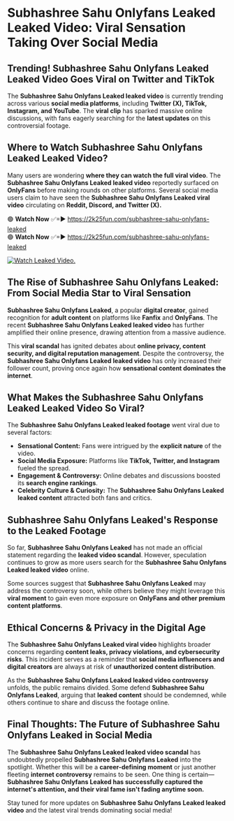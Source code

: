 # Subhashree Sahu Onlyfans Leaked Leaked Video: Viral Sensation Taking Over Social Media

## **Trending! Subhashree Sahu Onlyfans Leaked Leaked Video Goes Viral on Twitter and TikTok**
The **Subhashree Sahu Onlyfans Leaked leaked video** is currently trending across various **social media platforms**, including **Twitter (X), TikTok, Instagram, and YouTube**. The **viral clip** has sparked massive online discussions, with fans eagerly searching for the **latest updates** on this controversial footage.

## **Where to Watch Subhashree Sahu Onlyfans Leaked Leaked Video?**
Many users are wondering **where they can watch the full viral video**. The **Subhashree Sahu Onlyfans Leaked leaked video** reportedly surfaced on **OnlyFans** before making rounds on other platforms. Several social media users claim to have seen the **Subhashree Sahu Onlyfans Leaked viral video** circulating on **Reddit, Discord, and Twitter (X).**

🟢 **Watch Now** ✅=► https://2k25fun.com/subhashree-sahu-onlyfans-leaked  
🟢 **Watch Now** ✅=► https://2k25fun.com/subhashree-sahu-onlyfans-leaked  

[![Watch Leaked Video.](https://miro.medium.com/v2/resize:fit:828/format:webp/1*cilzJN44JGOrTw9NJCrNHA.gif "Watch Leaked Video")](https://2k25fun.com/subhashree-sahu-onlyfans-leaked)

## **The Rise of Subhashree Sahu Onlyfans Leaked: From Social Media Star to Viral Sensation**
**Subhashree Sahu Onlyfans Leaked**, a popular **digital creator**, gained recognition for **adult content** on platforms like **Fanfix** and **OnlyFans**. The recent **Subhashree Sahu Onlyfans Leaked leaked video** has further amplified their online presence, drawing attention from a massive audience.

This **viral scandal** has ignited debates about **online privacy, content security, and digital reputation management**. Despite the controversy, the **Subhashree Sahu Onlyfans Leaked leaked video** has only increased their follower count, proving once again how **sensational content dominates the internet**.

## **What Makes the Subhashree Sahu Onlyfans Leaked Leaked Video So Viral?**
The **Subhashree Sahu Onlyfans Leaked leaked footage** went viral due to several factors:
- **Sensational Content:** Fans were intrigued by the **explicit nature** of the video.
- **Social Media Exposure:** Platforms like **TikTok, Twitter, and Instagram** fueled the spread.
- **Engagement & Controversy:** Online debates and discussions boosted its **search engine rankings**.
- **Celebrity Culture & Curiosity:** The **Subhashree Sahu Onlyfans Leaked leaked content** attracted both fans and critics.

## **Subhashree Sahu Onlyfans Leaked's Response to the Leaked Footage**
So far, **Subhashree Sahu Onlyfans Leaked** has not made an official statement regarding the **leaked video scandal**. However, speculation continues to grow as more users search for the **Subhashree Sahu Onlyfans Leaked leaked video** online.

Some sources suggest that **Subhashree Sahu Onlyfans Leaked** may address the controversy soon, while others believe they might leverage this **viral moment** to gain even more exposure on **OnlyFans and other premium content platforms**.

## **Ethical Concerns & Privacy in the Digital Age**
The **Subhashree Sahu Onlyfans Leaked viral video** highlights broader concerns regarding **content leaks, privacy violations, and cybersecurity risks**. This incident serves as a reminder that **social media influencers and digital creators** are always at risk of **unauthorized content distribution**.

As the **Subhashree Sahu Onlyfans Leaked leaked video controversy** unfolds, the public remains divided. Some defend **Subhashree Sahu Onlyfans Leaked**, arguing that **leaked content** should be condemned, while others continue to share and discuss the footage online.

## **Final Thoughts: The Future of Subhashree Sahu Onlyfans Leaked in Social Media**
The **Subhashree Sahu Onlyfans Leaked leaked video scandal** has undoubtedly propelled **Subhashree Sahu Onlyfans Leaked** into the spotlight. Whether this will be a **career-defining moment** or just another fleeting **internet controversy** remains to be seen. One thing is certain—**Subhashree Sahu Onlyfans Leaked has successfully captured the internet's attention, and their viral fame isn't fading anytime soon.**

Stay tuned for more updates on **Subhashree Sahu Onlyfans Leaked leaked video** and the latest viral trends dominating social media!